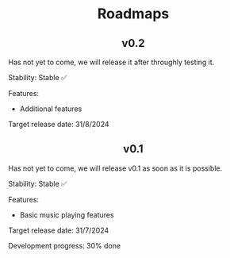<h1 align="center">Roadmaps</h1>

<h2 align="center">v0.2</h2>

Has not yet to come, we will release it after throughly testing it.

Stability: Stable ✅

Features:

- Additional features

Target release date: 31/8/2024

<h2 align="center">v0.1</h2>

Has not yet to come, we will release v0.1 as soon as it is possible.

Stability: Stable ✅

Features:

- Basic music playing features

Target release date: 31/7/2024

Development progress: 30% done
